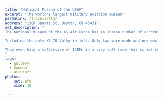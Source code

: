 ```yaml
---
title: "National Museum of the USAF"
excerpt: "The world's largest military aviation museum"
permalink: /travels/afm/
address: "1100 Spaatz St, Dayton, OH 45431"
set_description: "
The National Museum of the US Air Force has an insane number of aircraft. Near every single aircraft fielded by the USAF. It's 1,120,000 sqft over several interconnected buildings. It's located at Wright-Patterson Air Force Base, outside of Dayton Ohio. There are 360 aircraft and missiles on display. It has a very large number of rare aircraft and artifacts. Apollo 15 Command Module Endeavour, one of four surviving Convair B-36 Peacemakers, the Boeing B-29 Superfortress that bombed Nagasaki, the Boeing B-17F Memphis Belle, several Presidential aircraft.

Including the only XB-70 Valkyrie left. Only two were made and one was lost in a mid-air collision during a photoshoot. It's insanely large, 185 ft long and 105 ft wide.  It looks like a Star Destroyer from Star Wars. I suspect the movie folks borrowed some design elements from the Valkyrie.

They even have a collection of ICBMs in a very tall room that is not so coincidentally very silo shaped. They don't have a Space Shuttle, but they do have a Space Shuttle trainer that you can walk through. There is a Titan IVB, which was the U.S. Air Force’s largest and most powerful expendable single-use rocket. There's also Mercury and Gemini spacecraft, as well as many spacesuits.
"
tags:
  - gallery
  - Museum
  - aircraft
photos:
    set: afm
    size: 10

---
```

